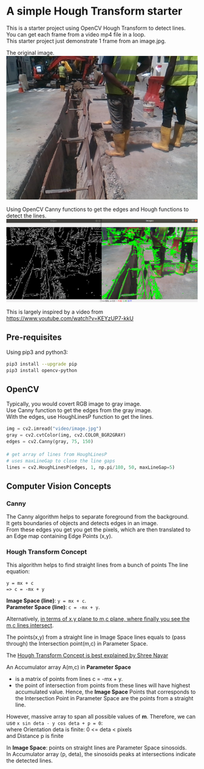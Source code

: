 # A simple Hough Transform starter

This is a starter project using OpenCV Hough Transform to detect lines.  
You can get each frame from a video mp4 file in a loop.  
This starter project just demonstrate 1 frame from an image.jpg.  

The original image.  
![original image](./doc/image.jpg) 

Using OpenCV Canny functions to get the edges and Hough functions to detect the lines.  
![canny to edges to hough to lines](./doc/edges_lines.png) 

This is largely inspired by a video from  
https://www.youtube.com/watch?v=KEYzUP7-kkU

## Pre-requisites

Using pip3 and python3:
```sh
pip3 install --upgrade pip
pip3 install opencv-python
```

## OpenCV

Typically, you would covert RGB image to gray image.  
Use Canny function to get the edges from the gray image.  
With the edges, use HoughLinesP function to get the lines.  
```python
img = cv2.imread("video/image.jpg")
gray = cv2.cvtColor(img, cv2.COLOR_BGR2GRAY)
edges = cv2.Canny(gray, 75, 150)

# get array of lines from HoughLinesP
# uses maxLineGap to close the line gaps
lines = cv2.HoughLinesP(edges, 1, np.pi/180, 50, maxLineGap=5)
```

## Computer Vision Concepts

### Canny
The Canny algorithm helps to separate foreground from the background.  
It gets boundaries of objects and detects edges in an image.  
From these edges you get you get the pixels, which are then translated to an Edge map containing Edge Points (x,y).  

### Hough Transform Concept
This algorithm helps to find straight lines from a bunch of points
The line equation:  
```
y = mx + c
=> c = -mx + y
```
**Image Space (line)**: `y = mx + c`.  
**Parameter Space (line)**: `c = -mx + y`. 

Alternatively, [in terms of x,y plane to m,c plane, where finally you see the m,c lines intersect](https://www.youtube.com/watch?v=t1GXMvK9m84).  

The points(x,y) from a straight line in Image Space lines equals to (pass through) the Intersection point(m,c) in Parameter Space.  

The [Hough Transform Concept is best explained by Shree Nayar](https://www.youtube.com/watch?v=XRBc_xkZREg)

An Accumulator array A(m,c) in **Parameter Space**
- is a matrix of points from lines c = -mx + y. 
- the point of intersection from points from these lines will have highest accumulated value. 
Hence, the **Image Space** Points that corresponds to the Intersection Point in Parameter Space are the points from a straight line.  

However, massive array to span all possible values of **m**.
Therefore, we can use `x sin deta - y cos deta + p = 0`:  
where Orientation deta is finite: 0 <= deta < pixels  
and Distance p is finite  

In **Image Space**: points on straight lines are Parameter Space sinosoids.  
In Accumulator array (p, deta), the sinosoids peaks at intersections indicate the detected lines.  

